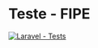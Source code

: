 # Teste - FIPE
[![Laravel - Tests](https://github.com/guiwatanabe/teste-fipe/actions/workflows/laravel.yml/badge.svg)](https://github.com/guiwatanabe/teste-fipe/actions/workflows/laravel.yml)
